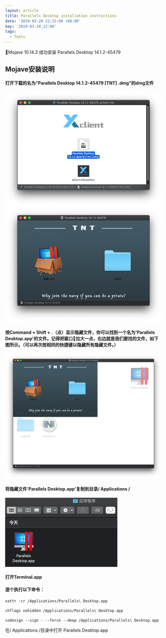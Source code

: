 ```yaml
---
layout: article
title: Parallels Desktop installation instructions
date: '2019-03-20 22:22:00 +08:00'
key: '2019-03-20_22:08'
tags:
  - Tools
---
```


Mojave 10.14.3 成功安装 Parallels Desktop 14.1.2-45479

<!--more-->

## Mojave安装说明
#### 打开下载的名为“Parallels Desktop 14.1.2-45479 [TNT] .dmg”的dmg文件

![dmg_file](/images/2019/03/dmg-file.png)
![installfile](/images/2019/03/installfile.png)

#### 按Command + Shift + .（点）显示隐藏文件，你可以找到一个名为'Parallels Desktop.app'的文件。记得把窗口拉大一点，右边就是我们要找的文件，如下图所示。（可以再次按相同的快捷键以隐藏所有隐藏文件。）

![notseefile](/images/2019/03/notseefile.png)

#### 将隐藏文件'Parallels Desktop.app'复制到目录/ Applications /

![applicationflord](/images/2019/03/applicationflord.png)

#### 打开Terminal.app
#### 逐个执行以下命令：
`xattr -cr /Applications/Parallels\ Desktop.app`

`chflags nohidden /Applications/Parallels\ Desktop.app`

`codesign --sign - --force --deep /Applications/Parallels\ Desktop.app`

 在/ Applications /目录中打开 Parallels Desktop.app
